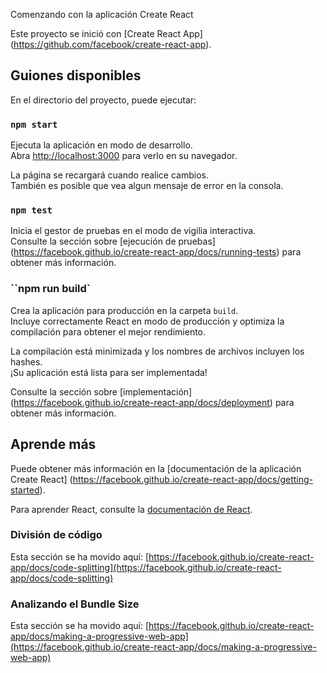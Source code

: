 Comenzando con la aplicación Create React

Este proyecto se inició con [Create React App] (https://github.com/facebook/create-react-app).

## Guiones disponibles

En el directorio del proyecto, puede ejecutar:

### `npm start`

Ejecuta la aplicación en modo de desarrollo.\
Abra [http://localhost:3000](http://localhost:3000) para verlo en su navegador.

La página se recargará cuando realice cambios.\
También es posible que vea algun mensaje de error en la consola.

### `npm test`

Inicia el gestor de pruebas en el modo de vigilia interactiva.\
Consulte la sección sobre [ejecución de pruebas] (https://facebook.github.io/create-react-app/docs/running-tests) para obtener más información.

### ``npm run build`

Crea la aplicación para producción en la carpeta `build`.\
Incluye correctamente React en modo de producción y optimiza la compilación para obtener el mejor rendimiento.

La compilación está minimizada y los nombres de archivos incluyen los hashes.\
¡Su aplicación está lista para ser implementada!

Consulte la sección sobre [implementación] (https://facebook.github.io/create-react-app/docs/deployment) para obtener más información.



## Aprende más

Puede obtener más información en la [documentación de la aplicación Create React] (https://facebook.github.io/create-react-app/docs/getting-started).

Para aprender React, consulte la [documentación de React](https://reactjs.org/).

### División de código

Esta sección se ha movido aquí:   [https://facebook.github.io/create-react-app/docs/code-splitting](https://facebook.github.io/create-react-app/docs/code-splitting)

### Analizando el Bundle Size

Esta sección se ha movido aquí: [https://facebook.github.io/create-react-app/docs/making-a-progressive-web-app](https://facebook.github.io/create-react-app/docs/making-a-progressive-web-app)
